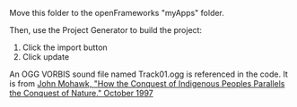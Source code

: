 Move this folder to the openFrameworks "myApps" folder.  

Then, use the Project Generator to build the project:  
  1. Click the import button  
  2. Click update  

An OGG VORBIS sound file named Track01.ogg is referenced in the code. It is from [John Mohawk, "How the Conquest of Indigenous Peoples Parallels the Conquest of Nature." October 1997](https://archive.org/details/conquest_mohawk)


